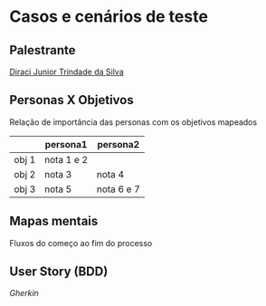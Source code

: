 # Casos e cenários de teste

## Palestrante
[Diraci Junior Trindade da Silva](http://diracijunior.wordpress.com)

## Personas X Objetivos
Relação de importância das personas com os objetivos mapeados


|  | persona1 | persona2 |
|--|----------|----------|
|obj 1| nota 1 e 2 | |
|obj 2| nota 3 | nota 4 |
|obj 3| nota 5 | nota 6 e 7|

## Mapas mentais
Fluxos do começo ao fim do processo

## User Story (BDD)
*Gherkin*

